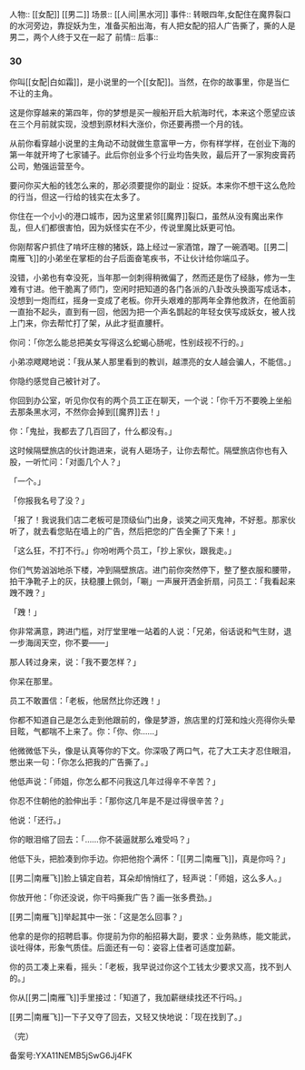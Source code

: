 人物:: [[女配]] [[男二]]
场景:: [[人间|黑水河]]
事件:: 转眼四年,女配住在魔界裂口的水河旁边，靠捉妖为生，准备买船出海，有人把女配的招人广告撕了，撕的人是男二，两个人终于又在一起了
前情:: 
后事:: 

### 30

你叫[[女配|白如霜]]，是小说里的一个[[女配]]。当然，在你的故事里，你是当仁不让的主角。

这是你穿越来的第四年，你的梦想是买一艘船开启大航海时代，本来这个愿望应该在三个月前就实现，没想到原材料大涨价，你还要再攒一个月的钱。

从前你看穿越小说里的主角动不动就做生意富甲一方，你有样学样，在创业下海的第一年就开垮了七家铺子。此后你创业多个行业均告失败，最后开了一家狗皮膏药公司，勉强运营至今。

要问你买大船的钱怎么来的，那必须要提你的副业：捉妖。本来你不想干这么危险的行当，但这一行给的钱实在太多了。

你住在一个小小的港口城市，因为这里紧邻[[魔界]]裂口，虽然从没有魔出来作乱，但人们都很害怕，因为妖怪实在不少，传说里魔比妖更可怕。

你刚帮客户抓住了啃坏庄稼的猪妖，路上经过一家酒馆，蹭了一碗酒喝。[[男二|南雁飞]]的小弟坐在掌柜的台子后面奋笔疾书，不让伙计给你端瓜子。

没错，小弟也有幸没死，当年那一剑刺得稍微偏了，然而还是伤了经脉，修为一生难有寸进。他干脆离了师门，空闲时把知道的各门各派的八卦改头换面写成话本，没想到一炮而红，摇身一变成了老板。你开头艰难的那两年全靠他救济，在他面前一直抬不起头，直到有一回，他因为把一个声名鹊起的年轻女侠写成妖女，被人找上门来，你去帮忙打了架，从此才挺直腰杆。

你问：「你怎么能总把美女写得这么蛇蝎心肠呢，性别歧视不行的。」

小弟凉飕飕地说：「我从某人那里看到的教训，越漂亮的女人越会骗人，不能信。」

你隐约感觉自己被针对了。

你回到办公室，听见你仅有的两个员工正在聊天，一个说：「你千万不要晚上坐船去那条黑水河，不然你会掉到[[魔界]]去！」

你：「鬼扯，我都去了几百回了，什么都没有。」

这时候隔壁旅店的伙计跑进来，说有人砸场子，让你去帮忙。隔壁旅店你也有入股，一听忙问：「对面几个人？」

「一个。」

「你报我名号了没？」

「报了！我说我们店二老板可是顶级仙门出身，谈笑之间灭鬼神，不好惹。那家伙听了，就去看您贴在墙上的广告，然后把您的广告全撕了下来！」

「这么狂，不打不行。」你吩咐两个员工，「抄上家伙，跟我走。」

你们气势汹汹地杀下楼，冲到隔壁旅店。进门前你突然停下，整了整衣服和腰带，拍干净靴子上的灰，扶稳腰上佩剑，「唰」一声展开洒金折扇，问员工：「我看起来跩不跩？」

「跩！」

你非常满意，跨进门槛，对厅堂里唯一站着的人说：「兄弟，俗话说和气生财，退一步海阔天空，你不要——」

那人转过身来，说：「我不要怎样？」

你呆在那里。

员工不敢置信：「老板，他居然比你还跩！」

你都不知道自己是怎么走到他跟前的，像是梦游，旅店里的灯笼和烛火亮得你头晕目眩，气都喘不上来了。你：「你、你……」

他微微低下头，像是认真等你的下文。你深吸了两口气，花了大工夫才忍住眼泪，憋出来一句：「你怎么把我的广告撕了。」

他低声说：「师姐，你怎么都不问我这几年过得辛不辛苦？」

你忍不住朝他的脸伸出手：「那你这几年是不是过得很辛苦？」

他说：「还行。」

你的眼泪缩了回去：「……你不装逼就那么难受吗？」

他低下头，把脸凑到你手边。你把他抱个满怀：「[[男二|南雁飞]]，真是你吗？」

[[男二|南雁飞]]脸上镇定自若，耳朵却悄悄红了，轻声说：「师姐，这么多人。」

你放开他：「你还没说，你干吗撕我广告？画一张多费劲。」

[[男二|南雁飞]]举起其中一张：「这是怎么回事？」

他拿的是你的招聘启事。你提前为你的船招募大副，要求：业务熟练，能文能武，谈吐得体，形象气质佳。后面还有一句：姿容上佳者可适度加薪。

你的员工凑上来看，摇头：「老板，我早说过你这个工钱太少要求又高，找不到人的。」

你从[[男二|南雁飞]]手里接过：「知道了，我加薪继续找还不行吗。」

[[男二|南雁飞]]一下子又夺了回去，又轻又快地说：「现在找到了。」

（完）

备案号:YXA11NEMB5jSwG6Jj4FK